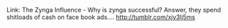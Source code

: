 Link: The Zynga Influence - Why is zynga successful? Answer, they spend shitloads of cash on face book ads.... http://tumblr.com/xjv3lj5ms